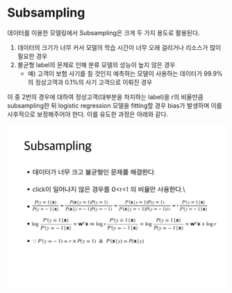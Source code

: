 # Subsampling

데이터를 이용한 모델링에서 Subsampling은 크게 두 가지 용도로 활용된다.

1. 데이터의 크기가 너무 커서 모델의 학습 시간이 너무 오래 걸리거나 리소스가 많이 필요한 경우
2. 불균형 label의 문제로 인해 분류 모델의 성능이 높지 않은 경우
    - 예) 고객이 보험 사기를 칠 것인지 예측하는 모델이 사용하는 데이터가 99.9%의 정상고객과 0.1%의 사기 고객으로 이뤄진 경우

이 중 2번의 경우에 대하여 정상고객(대부분을 차지하는 label)을 r의 비율만큼 subsampling한 뒤 logistic regression 모델을 fitting할 경우 bias가 발생하며 이를 사후적으로 보정해주어야 한다. 이를 유도한 과정은 아래와 같다.

<img src="img/subsampling.pdf">
